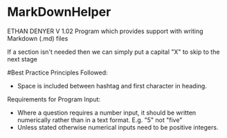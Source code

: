 # MarkDownHelper

ETHAN DENYER
V 1.02
Program which provides support with writing Markdown (.md) files 

If a section isn't needed then we can simply put a capital "X" to skip to the next stage 



#Best Practice Principles Followed:

- Space is included between hashtag and first character in heading.

Requirements for Program Input:

- Where a question requires a number input, it should be written numerically rather than in a text format. E.g. "5" not "five"
- Unless stated otherwise numerical inputs need to be positive integers. 
